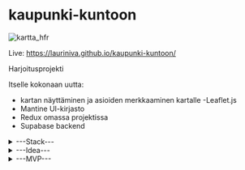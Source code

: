 # kaupunki-kuntoon

![kartta_hfr](https://user-images.githubusercontent.com/17712488/216606267-18cea20d-c943-4b3c-8519-90803630afcd.gif)


Live: https://lauriniva.github.io/kaupunki-kuntoon/

Harjoitusprojekti

Itselle kokonaan uutta:
- kartan näyttäminen ja asioiden merkkaaminen kartalle
  -Leaflet.js
- Mantine UI-kirjasto
- Redux omassa projektissa
- Supabase backend

<details>
  <summary>---Stack---</summary>

- Frontend
    - React ( Create React App)
    - Redux Toolkit https://redux-toolkit.js.org/
    - Mantine https://ui.mantine.dev/
    - React Leaflet https://react-leaflet.js.org/
    - Leaflet.js https://leafletjs.com/
- Backend
    - Supabase
        - Db
        - Auth
        - Bucket (kuvat)
        
 </details> 

<details>
  <summary>---Idea---</summary>


Käyttäjät voi merkata kartalle tekstin ja kuvan kanssa paikan, jossa jotain korjattavaa tms.
Esim. kuoppa tiessä, tie useasti auraamatta, huono näkyvyys risteyksessä, puu kaatunut...

Henkilökunta näkee kaikki ilmoitukset ja voi merkata ilmoitukselle osaston ja/tai vastuuhenkilön.

Ilmoituksen tehnyt käyttäjä näkee, kun asia etenee tai kuitataan tehdyksi.

---???---
Muiden käyttäjien ilmoitusten näkeminen?
Valmiit pohjat? (Esim Tie -> Kuoppa -> Vaarallinen )
</details>
   

<details>
  <summary>---MVP---</summary>

- 2 käyttäjäryhmää
    - käyttäjä
        - Voi lisätä merkinnän
        - Näkee omat merkintänsä kartalla
    - henkilökunta
        - Näkee kaikki merkinnät kartalla
        - Voi vaihtaa merkinnän tilaa
        - Voi vaihtaa merkinnän vastuuosastoa / “omistajaa”

- Merkinnän lisääminen
    - Paina nappia “Ilmoita”
    - Täytä tiedot
        - Kuvaus (teksti)
        - Osasto (dropdown) (väri markkerille)
            - Katu
            - Viheralueet
            - Sähkö
            - Viemärit
        - Valokuva
            - Pakkaa selaimessa
        - Sijainti
            - Avaa kartan
                - Paikantaa ensin käyttäjän sijainnin mukaan
                    - Jos lupaa paikannuksen ei saada, paikantaa keskustaan
            - Nappia painamalla merkitsee kartan keskipisteen ylös (tähtäin)
 </details> 

